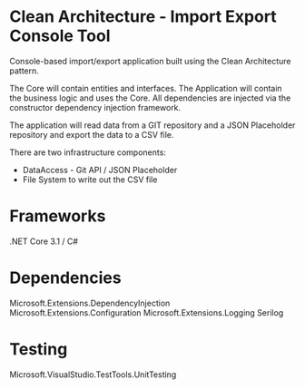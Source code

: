 # Clean Architecture - Import Export Console Tool
Console-based import/export application built using the Clean Architecture pattern. 

The Core will contain entities and interfaces.  The Application will contain the business logic and uses the Core.  All dependencies are injected via the constructor dependency injection framework.

The application will read data from a GIT repository and a JSON Placeholder repository and export the data to a CSV file.

There are two infrastructure components:
* DataAccess - Git API / JSON Placeholder
* File System to write out the CSV file

# Frameworks
.NET Core 3.1 / C# 

# Dependencies
Microsoft.Extensions.DependencyInjection
Microsoft.Extensions.Configuration
Microsoft.Extensions.Logging
Serilog

# Testing
Microsoft.VisualStudio.TestTools.UnitTesting

